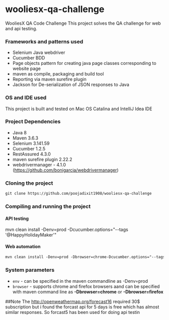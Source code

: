# wooliesx-qa-challenge
WooliesX QA Code Challenge
This project solves the QA challenge for web and api testing. 

### Frameworks and patterns used
 * Selenium Java webdriver
 * Cucumber BDD
 * Page objects pattern for creating java page classes corresponding to website page
 * maven as compile, packaging and build tool
 * Reporting via maven surefire plugin
 * Jackson for De-serialization of JSON responses to Java
 
### OS and IDE used
This project is built and tested on Mac OS Catalina and IntelliJ Idea IDE
 
### Project Dependencies 
 * Java 8
 * Maven 3.6.3
 * Selenium 3.141.59
 * Cucumber 1.2.5
 * RestAssured 4.3.0
 * maven surefire plugin 2.22.2
 * webdrivermanager - 4.1.0 (https://github.com/bonigarcia/webdrivermanager)

### Cloning the project 
```markdown
git clone https://github.com/poojadixit1908/wooliesx-qa-challenge
```

### Compiling and running the project
#### API testing 
mvn clean install -Denv=prod -Dcucumber.options="--tags '@HappyHolidayMaker'"
#### Web automation 
```markdown
mvn clean install -Denv=prod -Dbrowser=chrome-Dcucumber.options="--tags '@websmoke'"
```
### System parameters
 * `env` - can be specified in the maven commandline as -Denv=prod
 * `browser` - supports chrome and firefox browsers aand can be specified with maven command line as __-Dbrowser=chrome__ or __-Dbrowser=firefox__
 
##Note
The http://openweathermap.org/forecast16 required 30$ subscription but i found the forcast api 
for 5 days is free which has almost similar responses. So forcast5 has been used for doing api testin